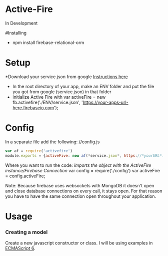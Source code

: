 # Active-Fire
In Development

#Installing
* npm install firebase-relational-orm

# Setup
*Download your service.json from google [Instructions here](https://firebase.google.com/docs/server/setup#add_firebase_to_your_app)
* In the root directory of your app, make an ENV folder and put the file you got from google (service.json) in that folder
* initialize Active Fire with var activeFire = new fb.activefire('./ENV/service.json', 'https://your-apps-url-here.firebaseio.com');

# Config
In a separate file add the following: 
//config.js
```javascript
var af = require('activefire')
module.exports = {activeFive: new af(*service.json*, https://*yourURL*.firebaseio.com)}
```

Where you want to run the code:
*imports the object with the ActiveFire instance/Firebase Connection*
var config = require('./config')
var activeFire = config.activeFire;

Note: Because firebase uses websockets with MongoDB it doesn't open and close database connections on every call, it stays open.  For that reason you have to have the same connection open throughout your application.

# Usage

### Creating a model

Create a new javascript constructor or class.  I will be using examples in [ECMAScript 6](http://es6-features.org/).





